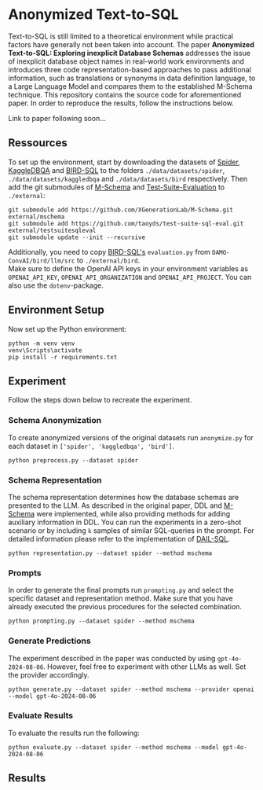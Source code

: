 # Anonymized Text-to-SQL

Text-to-SQL is still limited to a theoretical environment while practical factors have generally not been taken into account. The paper **Anonymized Text-to-SQL: Exploring inexplicit Database Schemas** addresses the issue of inexplicit database object names in real-world work environments and introduces three code representation-based approaches to pass additional information, such as translations or synonyms in data definition language, to a Large Language Model and compares them to the established M-Schema technique. This repository contains the source code for aforementioned paper. In order to reproduce the results, follow the instructions below.

Link to paper following soon...

## Ressources
To set up the environment, start by downloading the datasets of [Spider](https://yale-lily.github.io/spider), [KaggleDBQA](https://github.com/Chia-Hsuan-Lee/KaggleDBQA) and [BIRD-SQL](https://bird-bench.github.io/) to the folders `./data/datasets/spider`, `./data/datasets/kaggledbqa` and `./data/datasets/bird` respectively.
Then add the git submodules of [M-Schema](https://github.com/XGenerationLab/M-Schema) and [Test-Suite-Evaluation](https://github.com/taoyds/test-suite-sql-eval) to  `./external`:
```submodules
git submodule add https://github.com/XGenerationLab/M-Schema.git external/mschema
git submodule add https://github.com/taoyds/test-suite-sql-eval.git external/testsuitesqleval
git submodule update --init --recursive
```
Additionally, you need to copy [BIRD-SQL's](https://github.com/AlibabaResearch/DAMO-ConvAI/tree/main/bird) `evaluation.py` from `DAMO-ConvAI/bird/llm/src` to `./external/bird`.  <br>
Make sure to define the OpenAI API keys in your environment variables as `OPENAI_API_KEY`, `OPENAI_API_ORGANIZATION` and `OPENAI_API_PROJECT`. You can also use the `dotenv`-package.

## Environment Setup
Now set up the Python environment:
```submodules
python -m venv venv
venv\Scripts\activate
pip install -r requirements.txt
```
## Experiment
Follow the steps down below to recreate the experiment.
### Schema Anonymization
To create anonymized versions of the original datasets run `anonymize.py` for each dataset in `['spider', 'kaggledbqa', 'bird']`.
```
python preprocess.py --dataset spider
```
### Schema Representation
The schema representation determines how the database schemas are presented to the LLM. As described in the original paper, DDL and [M-Schema](https://github.com/XGenerationLab/M-Schema) were implemented, while also providing methods for adding auxiliary information in DDL. You can run the experiments in a zero-shot scenario or by including `k` samples of similar SQL-queries in the prompt. For detailed information please refer to the implementation of [DAIL-SQL](https://github.com/BeachWang/DAIL-SQL/). 

```
python representation.py --dataset spider --method mschema
```
### Prompts
In order to generate the final prompts run `prompting.py` and select the specific dataset and representation method. Make sure that you have already executed the previous procedures for the selected combination.
```
python prompting.py --dataset spider --method mschema
```
### Generate Predictions
The experiment described in the paper was conducted by using `gpt-4o-2024-08-06`. However, feel free to experiment with other LLMs as well. Set the provider accordingly.
```
python generate.py --dataset spider --method mschema --provider openai --model gpt-4o-2024-08-06
```
### Evaluate Results
To evaluate the results run the following:
```
python evaluate.py --dataset spider --method mschema --model gpt-4o-2024-08-06
```

## Results
